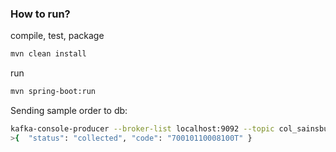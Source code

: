 ### How to run?
compile, test, package
```bash
mvn clean install
```

run
```bash
mvn spring-boot:run
```

Sending sample order to db:
```bash
kafka-console-producer --broker-list localhost:9092 --topic col_sainsburys_logistics_delivery_clothing_dispatched
>{  "status": "collected", "code": "70010110008100T" }
```

